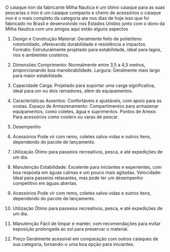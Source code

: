 O caiaque iron da fabricante Milha Nautica é um ótimo caiaque para as suas pescarias o iron é um caiaque compacto e cheiro de acessórios
o caiaque iron é o mais completo da categoria ate nos dias de hoje isso que foi fabricado no Brasil e desenvolvido nos Estados Unidos junto
com o dono da Milha Nautica com uns amigos aqui estão alguns aspectos

1. Design e Construção
Material: Geralmente feito de polietileno rotomoldado, oferecendo durabilidade e resistência a impactos.
Formato: Estruturalmente projetado para estabilidade, ideal para lagos, rios e ambientes costeiros.

2. Dimensões
Comprimento: Normalmente entre 3,5 a 4,5 metros, proporcionando boa manobrabilidade.
Largura: Geralmente mais largo para maior estabilidade.

3. Capacidade
Carga: Projetado para suportar uma carga significativa, ideal para um ou dois remadores, além de equipamentos.

4. Características
Assentos: Confortáveis e ajustáveis, com apoio para as costas.
Espaço de Armazenamento: Compartimentos para armazenar equipamentos, como coletes, água e suprimentos.
Pontos de Anexo: Para acessórios como coolers ou varas de pescar.

5. Desempenho

6. Acessórios
Pode vir com remo, coletes salva-vidas e outros itens, dependendo do pacote de lançamento.

7. Utilização
Ótimo para passeios recreativos, pesca, e até expedições de um dia.

8. Manutenção
Estabilidade: Excelente para iniciantes e experientes, com boa resposta em águas calmas e um pouco mais agitadas.
Velocidade: Ideal para passeios relaxantes, mas pode ter um desempenho competitivo em águas abertas.

6. Acessórios
Pode vir com remo, coletes salva-vidas e outros itens, dependendo do pacote de lançamento.

7. Utilização
Ótimo para passeios recreativos, pesca, e até expedições de um dia.

8. Manutenção
Fácil de limpar e manter, com recomendações para evitar exposição prolongada ao sol para preservar o material.
9. Preço
Geralmente acessível em comparação com outros caiaques de sua categoria, tornando-o uma boa opção para iniciantes.
